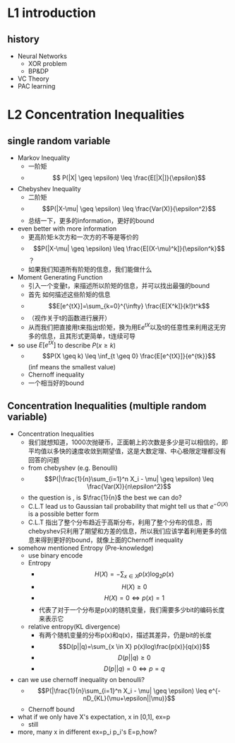# L1 introduction
## history
- Neural Networks
  - XOR problem
  - BP&DP
- VC Theory
- PAC learning

# L2 Concentration Inequalities
## single random variable
- Markov Inequality
  - 一阶矩
  - $$ P(|X| \geq \epsilon) \leq \frac{E[|X|]}{\epsilon}$$
- Chebyshev Inequality
  - 二阶矩  
  - $$P(|X-\mu| \geq \epsilon) \leq \frac{Var(X)}{\epsilon^2}$$
  - 总结一下，更多的information，更好的bound
- even better with more information
  - 更高阶矩:k次方和一次方的不等是等价的
  - $$P(|X-\mu| \geq \epsilon) \leq \frac{E[(X-\mu)^k]}{\epsilon^k}$$？
  - 如果我们知道所有阶矩的信息，我们能做什么
- Moment Generating Function
  - 引入一个变量t，来描述所以阶矩的信息，并可以找出最强的bound
  - 首先 如何描述这些阶矩的信息
  - $$E[e^{tX}]=\sum_{k=0}^{\infty} \frac{E[X^k]}{k!}t^k$$
  - （视作关于t的函数进行展开）
  - 从而我们把直接用t来指出t阶矩，换为用E$e^{tX}$以及t的任意性来利用这无穷多的信息，且其形式更简单，t连续可导
- so use $E[e^{tX}]$ to describe $P(x \geq k )$
  - $$P(X \geq k) \leq \inf_{t \geq 0} \frac{E[e^{tX}]}{e^{tk}}$$ (inf means the smallest value)
  - Chernoff inequality
  - 一个相当好的bound
## Concentration Inequalities (multiple random variable)
- Concentration Inequalities
  - 我们就想知道，1000次抛硬币，正面朝上的次数是多少是可以相信的，即平均值以多快的速度收敛到期望值，这是大数定理、中心极限定理都没有回答的问题
  - from chebyshev (e.g. Benoulli)
  - $$P(|\frac{1}{n}\sum_{i=1}^n X_i - \mu| \geq \epsilon) \leq \frac{Var(X)}{n\epsilon^2}$$
  - the question is , is $\frac{1}{n}$ the best we can do?
  - C.L.T lead us to Gaussian tail probability that might tell us that $e^{-O(X)}$ is a possible better form
  - C.L.T 指出了整个分布趋近于高斯分布，利用了整个分布的信息，而chebyshev只利用了期望和方差的信息，所以我们应该学着利用更多的信息来得到更好的bound，就像上面的Chernoff inequality
- somehow mentioned Entropy (Pre-knowledge)
  - use binary encode
  - Entropy
    - $$H(X)=-\sum_{x \in X} p(x) \log_{2}{p(x)}$$
    - $$H(X) \geq 0$$
    - $$H(X)=0 \iff p(x)=1$$
    - 代表了对于一个分布是p(x)的随机变量，我们需要多少bit的编码长度来表示它
  - relative entropy(KL divergence)
    - 有两个随机变量的分布p(x)和q(x)，描述其差异，仍是bit的长度
    - $$D(p||q)=\sum_{x \in X} p(x)log\frac{p(x)}{q(x)}$$
    - $$D(p||q) \geq 0$$
    - $$D(p||q)=0 \iff p=q$$
- can we use chernoff inequality on benoulli?
  - $$P(|\frac{1}{n}\sum_{i=1}^n X_i - \mu| \geq \epsilon) \leq e^{-nD_{KL}(\mu+\epsilon||\mu)}$$
  - Chernoff bound
- what if we only have X's expectation, x in [0,1], ex=p
  - still
- more, many x in different ex=p_i p_i's E=p,how?
